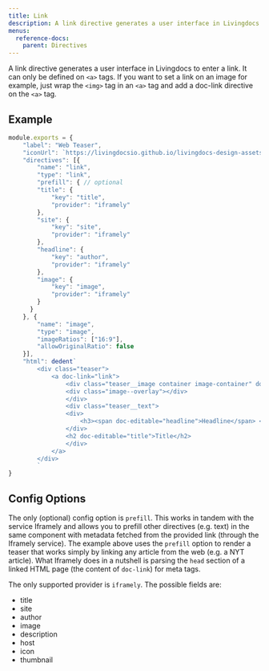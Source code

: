 ```yaml
---
title: Link
description: A link directive generates a user interface in Livingdocs to enter a link.
menus:
  reference-docs:
    parent: Directives
---
```


A link directive generates a user interface in Livingdocs to enter a link. It can only be defined on `<a>` tags.
If you want to set a link on an image for example, just wrap the `<img>` tag in an `<a>` tag and add a doc-link directive on the `<a>` tag.

## Example

```js
module.exports = {
    "label": "Web Teaser",
    "iconUrl": `https://livingdocsio.github.io/livingdocs-design-assets/docs/icons/component-icons/icon_component_teaser_with_image.svg`,
    "directives": [{
        "name": "link",
        "type": "link",
        "prefill": { // optional
        "title": {
            "key": "title",
            "provider": "iframely"
        },
        "site": {
            "key": "site",
            "provider": "iframely"
        },
        "headline": {
            "key": "author",
            "provider": "iframely"
        },
        "image": {
            "key": "image",
            "provider": "iframely"
        }
      }
    }, {
        "name": "image",
        "type": "image",
        "imageRatios": ["16:9"],
        "allowOriginalRatio": false
    }],
    "html": dedent`
        <div class="teaser">
            <a doc-link="link">
                <div class="teaser__image container image-container" doc-image="image">
                <div class="image--overlay"></div>
                </div>
                <div class="teaser__text">
                <div>
                    <h3><span doc-editable="headline">Headline</span> <span class="source" doc-editable="site">Source</span></h3>
                </div>
                <h2 doc-editable="title">Title</h2>
                </div>
            </a>
        </div>
        `
}
```


## Config Options

The only (optional) config option is `prefill`. This works in tandem with the service Iframely and allows you to prefill other directives (e.g. text) in the same component with metadata fetched from the provided link (through the Iframely service). The example above uses the `prefill` option to render a teaser that works simply by linking any article from the web (e.g. a NYT article).
What Iframely does in a nutshell is parsing the `head` section of a linked HTML page (the content of `doc-link`) for meta tags.

The only supported provider is `iframely`.
The possible fields are:
- title
- site
- author
- image
- description
- host
- icon
- thumbnail
